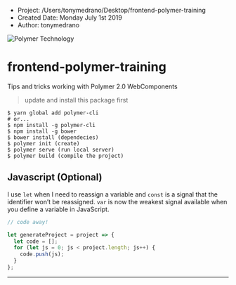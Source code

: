  * Project: /Users/tonymedrano/Desktop/frontend-polymer-training
 * Created Date: Monday July 1st 2019
 * Author: tonymedrano
 
<img src="https://www.google.com/url?sa=i&source=images&cd=&ved=2ahUKEwjulcGWnZPjAhWSb1AKHZ3sDt4QjRx6BAgBEAU&url=https%3A%2F%2Fcolaninfotech.com%2Fpolymer-js-development%2F&psig=AOvVaw3LHKbqeV8qY-P7X_AZDO-R&ust=1562053572253686" title="Polymer Technology" alt="Polymer Technology">

# frontend-polymer-training
Tips and tricks working with Polymer 2.0 WebComponents

> update and install this package first

```shell
$ yarn global add polymer-cli
# or... 
$ npm install -g polymer-cli
$ npm install -g bower
$ bower install (dependecies)
$ polymer init (create)
$ polymer serve (run local server)
$ polymer build (compile the project)
```

## Javascript (Optional)

I use `let` when I need to reassign a variable and
`const` is a signal that the identifier won’t be reassigned.
`var` is now the weakest signal available when you define a variable in JavaScript.

```javascript
// code away!

let generateProject = project => {
  let code = [];
  for (let js = 0; js < project.length; js++) {
    code.push(js);
  }
};
```

---
